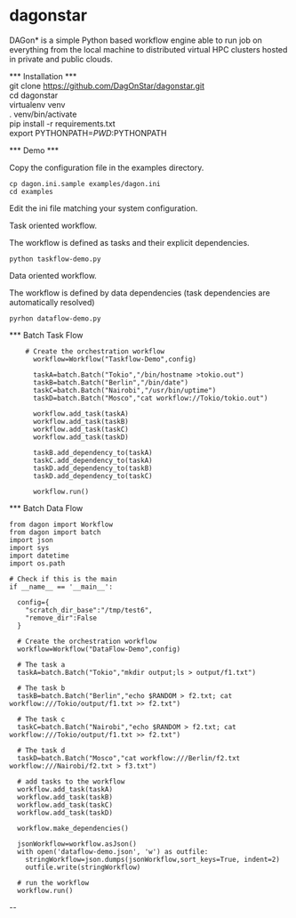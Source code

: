 # dagonstar
DAGon\* is a simple Python based workflow engine able to run job on everything from the local machine to distributed virtual HPC clusters hosted in private and public clouds.

*** Installation ***  
	git clone https://github.com/DagOnStar/dagonstar.git  
	cd dagonstar  
	virtualenv venv  
	. venv/bin/activate  
	pip install -r requirements.txt  
        export PYTHONPATH=$PWD:$PYTHONPATH  

*** Demo ***

Copy the configuration file in the examples directory.

	cp dagon.ini.sample examples/dagon.ini 
	cd examples

Edit the ini file matching your system configuration.

Task oriented workflow.

The workflow is defined as tasks and their explicit dependencies.

	python taskflow-demo.py

Data oriented workflow.

The workflow is defined by data dependencies (task dependencies are automatically resolved)

	pyrhon dataflow-demo.py

*** Batch Task Flow
```
    # Create the orchestration workflow
      workflow=Workflow("Taskflow-Demo",config)
    
      taskA=batch.Batch("Tokio","/bin/hostname >tokio.out")
      taskB=batch.Batch("Berlin","/bin/date")
      taskC=batch.Batch("Nairobi","/usr/bin/uptime")
      taskD=batch.Batch("Mosco","cat workflow://Tokio/tokio.out")
    
      workflow.add_task(taskA)
      workflow.add_task(taskB)
      workflow.add_task(taskC)
      workflow.add_task(taskD)
    
      taskB.add_dependency_to(taskA)
      taskC.add_dependency_to(taskA)
      taskD.add_dependency_to(taskB)
      taskD.add_dependency_to(taskC)
      
      workflow.run()
```

*** Batch Data Flow

    from dagon import Workflow
    from dagon import batch
    import json
    import sys
    import datetime
    import os.path
    
    # Check if this is the main
    if __name__ == '__main__':
    
      config={
        "scratch_dir_base":"/tmp/test6",
        "remove_dir":False
      }
    
      # Create the orchestration workflow
      workflow=Workflow("DataFlow-Demo",config)
      
      # The task a
      taskA=batch.Batch("Tokio","mkdir output;ls > output/f1.txt")
      
      # The task b
      taskB=batch.Batch("Berlin","echo $RANDOM > f2.txt; cat workflow:///Tokio/output/f1.txt >> f2.txt")
      
      # The task c
      taskC=batch.Batch("Nairobi","echo $RANDOM > f2.txt; cat workflow:///Tokio/output/f1.txt >> f2.txt")
      
      # The task d
      taskD=batch.Batch("Mosco","cat workflow:///Berlin/f2.txt workflow:///Nairobi/f2.txt > f3.txt")
      
      # add tasks to the workflow
      workflow.add_task(taskA)
      workflow.add_task(taskB)
      workflow.add_task(taskC)
      workflow.add_task(taskD)
    
      workflow.make_dependencies()
    
      jsonWorkflow=workflow.asJson()
      with open('dataflow-demo.json', 'w') as outfile:
        stringWorkflow=json.dumps(jsonWorkflow,sort_keys=True, indent=2)
        outfile.write(stringWorkflow)
     
      # run the workflow
      workflow.run()

  
 --
